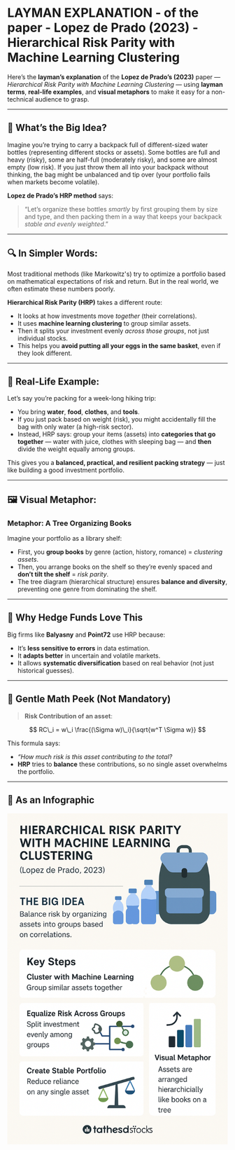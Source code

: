 # LAYMAN EXPLANATION - of the paper - __Lopez de Prado (2023) - Hierarchical Risk Parity with Machine Learning Clustering__
Here’s the **layman’s explanation** of the **Lopez de Prado’s (2023)** paper — *Hierarchical Risk Parity with Machine Learning Clustering* — using **layman terms**, **real-life examples**, and **visual metaphors** to make it easy for a non-technical audience to grasp.

---

## 🧠 What’s the Big Idea?

Imagine you’re trying to carry a backpack full of different-sized water bottles (representing different stocks or assets). Some bottles are full and heavy (risky), some are half-full (moderately risky), and some are almost empty (low risk). If you just throw them all into your backpack without thinking, the bag might be unbalanced and tip over (your portfolio fails when markets become volatile).

**Lopez de Prado’s HRP method** says:

> “Let’s organize these bottles *smartly* by first grouping them by size and type, and then packing them in a way that keeps your backpack *stable and evenly weighted*.”

---

## 🔍 In Simpler Words:

Most traditional methods (like Markowitz's) try to optimize a portfolio based on mathematical expectations of risk and return. But in the real world, we often estimate these numbers poorly.

**Hierarchical Risk Parity (HRP)** takes a different route:

* It looks at how investments move *together* (their correlations).
* It uses **machine learning clustering** to group similar assets.
* Then it splits your investment evenly *across those groups*, not just individual stocks.
* This helps you **avoid putting all your eggs in the same basket**, even if they look different.

---

## 🧰 Real-Life Example:

Let’s say you’re packing for a week-long hiking trip:

* You bring **water**, **food**, **clothes**, and **tools**.
* If you just pack based on weight (risk), you might accidentally fill the bag with only water (a high-risk sector).
* Instead, HRP says: group your items (assets) into **categories that go together** — water with juice, clothes with sleeping bag — and **then** divide the weight equally among groups.

This gives you a **balanced, practical, and resilient packing strategy** — just like building a good investment portfolio.

---

## 🖼️ Visual Metaphor:

### Metaphor: **A Tree Organizing Books**

Imagine your portfolio as a library shelf:

* First, you **group books** by genre (action, history, romance) = *clustering assets*.
* Then, you arrange books on the shelf so they’re evenly spaced and **don’t tilt the shelf** = *risk parity*.
* The tree diagram (hierarchical structure) ensures **balance and diversity**, preventing one genre from dominating the shelf.

---

## 💼 Why Hedge Funds Love This

Big firms like **Balyasny** and **Point72** use HRP because:

* It’s **less sensitive to errors** in data estimation.
* It **adapts better** in uncertain and volatile markets.
* It allows **systematic diversification** based on real behavior (not just historical guesses).

---

## 🔢 Gentle Math Peek (Not Mandatory)

> **Risk Contribution of an asset**:
>

$$
RC\_i = w\_i \frac{(\Sigma w)\_i}{\sqrt{w^T \Sigma w}}
$$


This formula says:

- *“How much risk is this asset contributing to the total?*
- **HRP** tries to **balance** these contributions, so no single asset overwhelms the portfolio.

---

## 🧵 **As an Infographic**

![Infographic](./Infographic_Lopez_de_Prado_2023_Hierarchical_Risk_Parity_with_Machine_Learning_Clustering.png)


